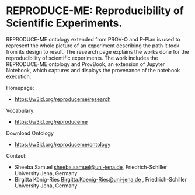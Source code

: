 # REPRODUCE-ME: Reproducibility of Scientific Experiments.
REPRODUCE-ME ontology extended from PROV-O and P-Plan is used to represent the whole picture of an experiment describing the path it took from its design to result. The research page explains the works done for the reproducibility of scientific experiments. The work includes the REPRODUCE-ME ontology and ProvBook, an extension of Jupyter Notebook, which captures and displays the provenance of the notebook execution.

Homepage: 
* https://w3id.org/reproduceme/research

Vocabulary:
* https://w3id.org/reproduceme

Download Ontology
* https://w3id.org/reproduceme/ontology

Contact: 
* Sheeba Samuel <sheeba.samuel@uni-jena.de>, Friedrich-Schiller University Jena, Germany
* Birgitta König-Ries <Birgitta.Koenig-Ries@uni-jena.de> , Friedrich-Schiller University Jena, Germany
